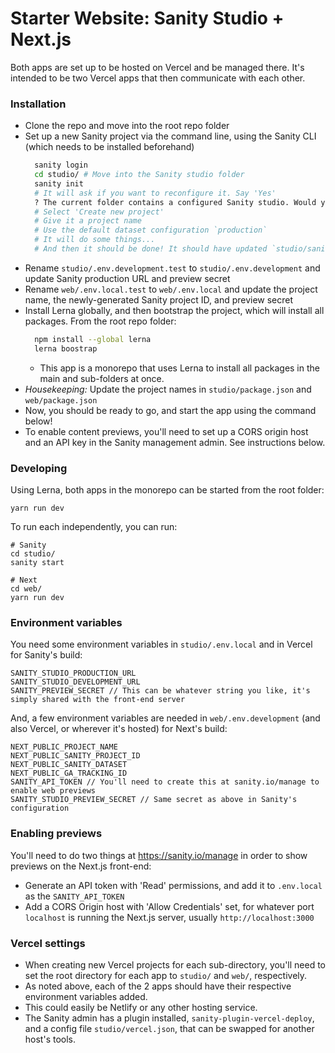 # Starter Website: Sanity Studio + Next.js

Both apps are set up to be hosted on Vercel and be managed there. It's intended to be two Vercel apps that then communicate with each other.

### Installation

- Clone the repo and move into the root repo folder
- Set up a new Sanity project via the command line, using the Sanity CLI (which needs to be installed beforehand)
  ```sh
    sanity login
    cd studio/ # Move into the Sanity studio folder
    sanity init
    # It will ask if you want to reconfigure it. Say 'Yes'
    ? The current folder contains a configured Sanity studio. Would you like to reconfigure it? (Y/n)
    # Select 'Create new project'
    # Give it a project name
    # Use the default dataset configuration `production`
    # It will do some things...
    # And then it should be done! It should have updated `studio/sanity.json` with your new project ID
  ```
- Rename `studio/.env.development.test` to `studio/.env.development` and update Sanity production URL and preview secret
- Rename `web/.env.local.test` to `web/.env.local` and update the project name, the newly-generated Sanity project ID, and preview secret
- Install Lerna globally, and then bootstrap the project, which will install all packages. From the root repo folder:
  ```sh
    npm install --global lerna
    lerna boostrap
  ```
  - This app is a monorepo that uses Lerna to install all packages in the main and sub-folders at once.
- *Housekeeping:* Update the project names in `studio/package.json` and `web/package.json`
- Now, you should be ready to go, and start the app using the command below!
- To enable content previews, you'll need to set up a CORS origin host and an API key in the Sanity management admin. See instructions below.

### Developing

Using Lerna, both apps in the monorepo can be started from the root folder:

```
yarn run dev
```

To run each independently, you can run:

```
# Sanity
cd studio/
sanity start

# Next
cd web/
yarn run dev
```

### Environment variables

You need some environment variables in `studio/.env.local` and in Vercel for Sanity's build:

```
SANITY_STUDIO_PRODUCTION_URL
SANITY_STUDIO_DEVELOPMENT_URL
SANITY_PREVIEW_SECRET // This can be whatever string you like, it's simply shared with the front-end server
```

And, a few environment variables are needed in `web/.env.development` (and also Vercel, or wherever it's hosted) for Next's build:

```
NEXT_PUBLIC_PROJECT_NAME
NEXT_PUBLIC_SANITY_PROJECT_ID
NEXT_PUBLIC_SANITY_DATASET
NEXT_PUBLIC_GA_TRACKING_ID
SANITY_API_TOKEN // You'll need to create this at sanity.io/manage to enable web previews
SANITY_STUDIO_PREVIEW_SECRET // Same secret as above in Sanity's configuration
```

### Enabling previews

You'll need to do two things at https://sanity.io/manage in order to show previews on the Next.js front-end:
- Generate an API token with 'Read' permissions, and add it to `.env.local` as the `SANITY_API_TOKEN`
- Add a CORS Origin host with 'Allow Credentials' set, for whatever port `localhost` is running the Next.js server, usually `http://localhost:3000`


### Vercel settings

- When creating new Vercel projects for each sub-directory, you'll need to set the root directory for each app to `studio/` and `web/`, respectively.
- As noted above, each of the 2 apps should have their respective environment variables added.
- This could easily be Netlify or any other hosting service. 
- The Sanity admin has a plugin installed, `sanity-plugin-vercel-deploy`, and a config file `studio/vercel.json`, that can be swapped for another host's tools.
